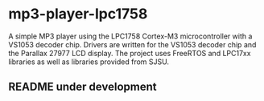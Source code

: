 # mp3-player-lpc1758

A simple MP3 player using the LPC1758 Cortex-M3 microcontroller with a VS1053 decoder chip. Drivers are written for the VS1053 decoder chip and the Parallax 27977 LCD display. The project uses FreeRTOS and LPC17xx libraries as well as libraries provided from SJSU.

## README under development
